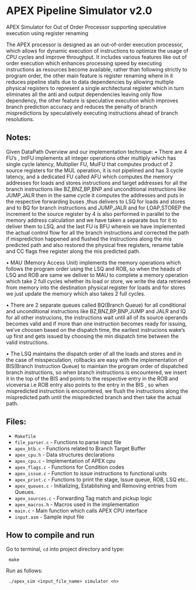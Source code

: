 # APEX Pipeline Simulator v2.0
APEX Simulator for Out of Order Processor supporting speculative execution using register renaming

The APEX processor is designed as an out-of-order execution processor, which allows for dynamic execution of instructions to optimize the usage of CPU cycles and improve throughput. It includes various features like out of order execution which enhances processing speed by executing instructions as resources become available, rather than following strictly to program order, the other main feature is register renaming where in it reduces pipeline stalls due to data dependencies by allowing multiple physical registers to represent a single architectural register which in turn eliminates all the anti and output dependencies leaving only flow dependency, the other feature is speculative execution which improves branch prediction accuracy and reduces the penalty of branch mispredictions by speculatively executing instructions ahead of branch resolutions. 


## Notes:

Given DataPath Overview and our implementation technique:
•  There are 4 FU’s , IntFU implements all integer operations other multiply which has single cycle latency, Multiplier FU, MulFU that computes product of 2 source registers for the MUL operation, it is not pipelined and has 3 cycle latency, and a dedicated FU called AFU which computes the memory addresses for loads and stores instructions and target addresses for all the branch instructions like BZ,BNZ,BP,BNP and unconditional instructions like JUMP,JALR then in the same cycle it computes the addresses and puts in the respective forwarding buses ,thus delivers to LSQ for loads and stores and to BQ for branch instructions and JUMP,JALR and for LOAP,STOREP the increment to the source register by 4 is also performed in parallel to the memory address calculation and we have taken a separate bus for it to deliver them to LSQ, and the last FU is BFU wherein we have implemented the actual control flow for all the branch instructions and corrected the path if misprediction happened and flushed the instructions along the mis predicted path and also restored the physical free registers, rename table and CC flags free register along the mis predicted path.

•	MAU (Memory Access Unit) implements the memory operations which follows the program order using the LSQ and ROB, so when the heads of LSQ and ROB are same we deliver to MAU to complete a memory operation which take 2 full cycles whether its load or store, we write the data retrieved from memory into the destination physical register for loads and for stores we just update the memory which also takes 2 full cycles.

•	There are 2 separate queues called BQ(Branch Queue) for all conditional and unconditional instructions like BZ,BNZ,BP,BNP,JUMP and JALR and IQ for all other instrucions, the instructions wait until all of its source operands becomes valid and if more than one instruction becomes ready for issuing, we’ve choosen based on the dispatch time, the earliest instrucions wake’s up first and gets issued by choosing the min dispatch time between the valid instructions.

•	The LSQ maintains the dispatch order of all the loads and stores and in the case of misspeculation, rollbacks are easy with the implementation of BIS(Branch Instruction Queue) to maintain the program order of dispatched branch instructions, so when branch instructions is encountered, we insert it in the top of the BIS and points to the respective entry in the ROB and viceversa i.e ROB entry also points to the entry in the BIS , so when mispredicted instruction is encountered, we flush the instructions along the mispredicted path until the mispredicted branch and then take the actual path.


## Files:

 - `Makefile`
 - `file_parser.c` - Functions to parse input file
 - `apex_btb.c` - Functions related to Branch Target Buffer
 - `apex_cpu.h` - Data structures declarations
 - `apex_cpu.c` - Implementation of APEX cpu
 - `apex_flags.c` - Functions for Condition codes
 - `apex_issue.c` - Function to issue instructions to functional units
 - `apex_print.c` - Functions to print the stage, Issue queue, ROB, LSQ etc..
 - `apex_queues.c` - Initializing, Establishing and Removing entries from Queues.
 - `apex_sources.c` - Forwarding Tag match and pickup logic 
 - `apex_macros.h` - Macros used in the implementation
 - `main.c` - Main function which calls APEX CPU interface
 - `input.asm` - Sample input file

## How to compile and run

 Go to terminal, `cd` into project directory and type:
```
 make
```
 Run as follows:
```
 ./apex_sim <input_file_name> simulator <n>
```
